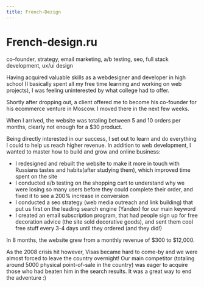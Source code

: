 ```yaml
---
title: French-Dezign
---
```


# French-design.ru
co-founder, strategy, email marketing, a/b testing, seo, full stack development, ux/ui design

Having acquired valuable skills as a webdesigner and developer in high school (I basically spent all my free time learning and working on web projects), I was feeling uninterested by what college had to offer.

Shortly after dropping out, a client offered me to become his co-founder for his ecommerce venture in Moscow. I moved there in the next few weeks.

When I arrived, the website was totaling between 5 and 10 orders per months, clearly not enough for a $30 product.

Being directly interested in our success, I set out to learn and do everything I could to help us reach higher revenue. In addition to web development, I wanted to master how to build and grow and online business:
- I redesigned and rebuilt the website to make it more in touch with Russians tastes and habits(after studying them), which improved time spent on the site
- I conducted a/b testing on the shopping cart to understand why we were losing so many users before they could complete their order, and fixed it to see a 200% increase in conversion
- I conducted a seo strategy (web media outreach and link building) that put us first on the leading search engine (Yandex) for our main keyword
- I created an email subscription program, that had people sign up for free decoration advice (the site sold decorative goods), and sent them cool free stuff every 3-4 days until they ordered (and they did!)

In 8 months, the website grew from a monthly revenue of $300 to $12,000.

As the 2008 crisis hit however, Visas became hard to come-by and we were almost forced to leave the country overnight! Our main competitor (totaling around 5000 physical point-of-sale in the country) was eager to acquire those who had beaten him in the search results. It was a great way to end the adventure :)
